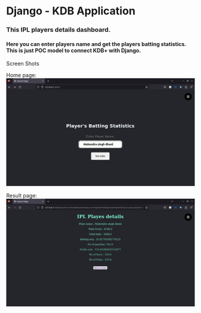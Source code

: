 # Django - KDB Application

### This IPL players details dashboard. 
#### Here you can enter players name and get the players batting statistics. This is just POC model to connect KDB+ with Django.

Screen Shots

Home page:
![Home page](./src/Home.png)

Result page:
![Result page](./src/Result.png)
